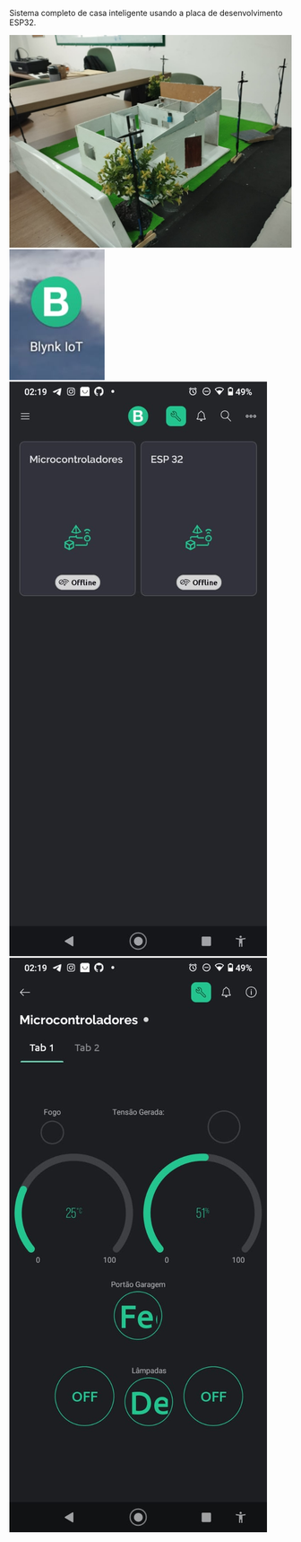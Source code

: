 Sistema completo de casa inteligente usando a placa de desenvolvimento ESP32. 


<img src="imgs/img1.jpg">

<img src="imgs/img3.jpg">

<img src="imgs/img2.jpg">

<img src="imgs/img4.jpg">
